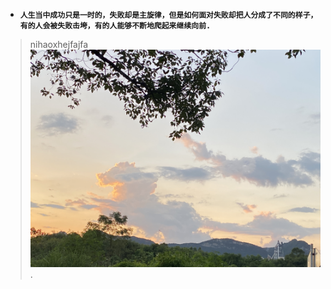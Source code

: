 - **`人生当中成功只是一时的，失败却是主旋律，但是如何面对失败却把人分成了不同的样子，有的人会被失败击垮，有的人能够不断地爬起来继续向前.`**
> nihaoxhejfajfa 
![坚持](https://github.com/Mrhelloyang/Mrhelloyang/blob/main/%E7%85%A7%E7%89%87.jpg).
